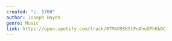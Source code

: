 ```yaml
---
created: "c. 1760"
author: Joseph Haydn
genre: Music
link: https://open.spotify.com/track/0TM4O9SK5tFuAhuSPhKbOC
---
```

